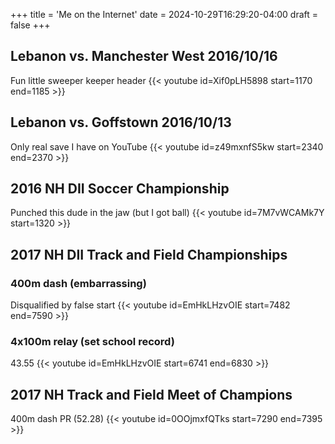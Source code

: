 +++
title = 'Me on the Internet'
date = 2024-10-29T16:29:20-04:00
draft =  false
+++

## Lebanon vs. Manchester West 2016/10/16

Fun little sweeper keeper header
{{< youtube id=Xif0pLH5898 start=1170 end=1185 >}}

## Lebanon vs. Goffstown 2016/10/13

Only real save I have on YouTube
{{< youtube id=z49mxnfS5kw start=2340 end=2370 >}}

## 2016 NH DII Soccer Championship

Punched this dude in the jaw (but I got ball)
{{< youtube id=7M7vWCAMk7Y start=1320 >}}

## 2017 NH DII Track and Field Championships 

### 400m dash (embarrassing)

Disqualified by false start
{{< youtube id=EmHkLHzvOIE start=7482 end=7590 >}}

### 4x100m relay (set school record)

43.55
{{< youtube id=EmHkLHzvOIE start=6741 end=6830 >}}

## 2017 NH Track and Field Meet of Champions

400m dash PR (52.28)
{{< youtube id=0OOjmxfQTks start=7290 end=7395 >}}